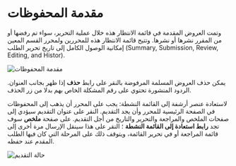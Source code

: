 # مقدمة المحفوظات

وتمت العروض المقدمة في قائمة الانتظار هذه خلال عملية التحرير، سواء تم رفضها أو من المقرر نشرها أو نشرها. وتتيح قائمة الانتظار هذه للمحررين ولمحرر القسم المعين إمكانية الوصول الكامل إلى تاريخ تحرير الطلب (Summary, Submission, Review, Editing, and Histor).

![مقدمة المحفوظات](images/chapter8/section_editor_archives.png)

يمكن حذف العروض المسلمة المرفوضة بالنقر على رابط **حذف** إذا ظهر بجانب العنوان. الردود المنشورة تحتوي على رقم المشكلة الخاص بهم بدلا من زر الحذف.

لاستعادة عنصر أرشفة إلى القائمة النشطة: يجب على المحرر أن يذهب إلى المحفوظات في الصفحة الرئيسية للمحرر وأن يجد التقديم. النقر على عنوان التقديم سيؤدي إلى صفحات الملخص والمراجعة والتحرير والتاريخ من أجل التقديم. على صفحة **ملخص** سوف تجد **رابط استعادة إلى القائمة النشطة** ؛ النقر على هذا سينقل الإرسال مرة أخرى إلى قائمة المراجعة أو في تحرير القائمة، ويتوقف ذلك على المرحلة التي كان فيها الطلب المقدم عند حفظه.


![حالة التقديم](images/chapter8/section_editor_restore.png)